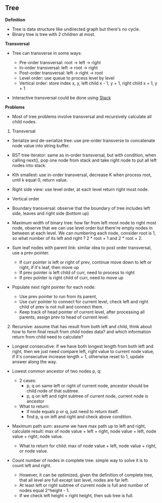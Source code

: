 ## Tree

**Definition**

- Tree is data structure like undirected graph but there's no cycle.
- Binary tree is tree with 2 children at most.

**Transversal**

- Tree can transverse in some ways:
  - Pre-order transversal: root -> left -> right
  - In-order transversal: left -> root -> right
  - Post-order transversal: left -> right -> root
  - Level order: use queue to process level by level
  - Vertical order: store index x, y, left child x - 1, y + 1, right child x + 1, y + 1

- Interactive transversal could be done using [Stack](./stack.md)

**Problems**

- Most of tree problems involve transversal and recursively calculate all child nodes.

1. Transversal
  - Serialize and de-serialize tree: use pre-order transverse to concatenate node value
  into string buffer.

  - BST tree iterator: same as in-order transversal, but with condition, when
  calling next(), pop one node from stack and take right node to put all left nodes
  into stack.

  - Kth smallest: use in-order transversal, decrease K when process root, until
  k equal 0, return value.

  - Right side view: use level order, at each level return right most node.

  - Vertical order
  - Boundary transversal: observe that the boundary of tree includes left side,
  leaves and right side (bottom up)

  - Maximum width of binary tree: how far from left most node to right most node,
    observe that we can use level order but there're empty nodes in between at each level.
    We can numbering each node, consider root is 1, so what number of its left and right ?
    2 * root + 1 and 2 * root + 2.

  - Sum leaf nodes with parent link: similar idea to post order transversal,
  use a prev pointer.
    - If curr pointer is left or right of prev, continue move down to left or right,
    if it's leaf, then move up
    - If prev pointer is left child of curr, need to process to right
    - If prev pointer is right child of curr, need to move up

  - Populate next right pointer for each node:
    - Use prev pointer to run from its parent,
    - Use curr pointer to connect for current level, check left and right child
     of prev is not null and connect them.
    - Keep track of head pointer of current level, after processing all parents,
    assign prev to head of current level.

2. Recursive: assume that has result from both left and child, think about how to form final
result from child nodes data? and which information return from child need to calculate?

  - Longest consecutive: if we have both longest length from both left and right,
  then we just need compare left, right value to current node value, if it's consecutive
  increase length + 1, otherwise reset to 1, update answer along the way.

  - Lowest common ancestor of two nodes p, q:
    - 2 cases:
      - p, q on same left or right of current node, ancestor should be child node
      of that subtree.
      - p, q on left and right subtree of current node, current node is ancestor
    - What to return:
      - if node equals p or q, just need to return itself.
      - find p, q on left and right and check above condition.

  - Maximum path sum: assume we have max path up to left and right, calculate
  result: max of node value + left + right, node value + left, node value + right,
  node value.
    - What to return for child: max of node value + left, node value + right,
    or node value.

  - Count number of nodes in complete tree: simple way to solve it is to count
  left and right.
    - However, it can be optimized, given the definition of complete
  tree, that all level are full except last level, nodes are far left.
    - At least left or right subtree of current node is full and number
    of nodes equal 2^height - 1.
    - If we check left height = right height, then sub tree is full.

